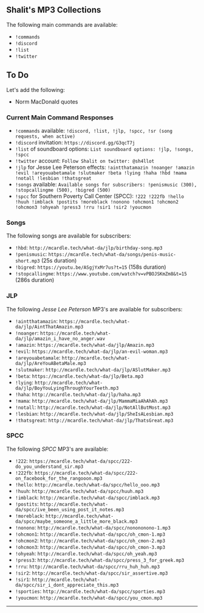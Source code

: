 ## Shalit's MP3 Collections

The following main commands are available:

- `!commands`
- `!discord`
- `!list`
- `!twitter`

## To Do

Let's add the following:

- Norm MacDonald quotes

### Current Main Command Responses

- `!commands` available: `!discord, !list, !jlp, !spcc, !sr (song requests, when active)`
- `!discord` invitation: `https://discord.gg/G3qcT7j`
- `!list` of soundboard options: `List soundboard options: !jlp, !songs, !spcc`
- `!twitter` account: `Follow Shalit on twitter: @sh4llot`
- `!jlp` for Jesse Lee Peterson effects: `!aintthatamazin !noanger !amazin !evil !areyouabetamale !slutmaker !beta !lying !haha !hbd !mama !notall !lesbian !thatsgreat`
- `!songs` available: `Available songs for subscribers: !penismusic (300), !stopcallingme (500), !bigred (500)`
- `!spcc` for Southern Poverty Call Center (SPCC): `!222 !222fb !hello !huuh !imblack !postits !moreblack !nonono !ohcmon1 !ohcmon2 !ohcmon3 !ohyeah !press3 !rru !sir1 !sir2 !youcmon`

### Songs

The following songs are available for subscribers:

- `!hbd`: `http://mcardle.tech/what-da/jlp/birthday-song.mp3`
- `!penismusic`: `https://mcardle.tech/what-da/songs/penis-music-short.mp3` (25s duration)
- `!bigred`: `https://youtu.be/ASgjYxMr7us?t=15` (158s duration)
- `!stopcallingme`: `https://www.youtube.com/watch?v=vPBOJSKmZm8&t=15` (286s duration)

### JLP

The following *Jesse Lee Peterson* MP3's are available for subscribers:

- `!aintthatamazin`: `https://mcardle.tech/what-da/jlp/AintThatAmazin.mp3`
- `!noanger`: `https://mcardle.tech/what-da/jlp/amazin_i_have_no_anger.wav`
- `!amazin`: `https://mcardle.tech/what-da/jlp/Amazin.mp3`
- `!evil`: `https://mcardle.tech/what-da/jlp/an-evil-woman.mp3`
- `!areyouabetamale`: `http://mcardle.tech/what-da/jlp/AreYouABetaMale.mp3`
- `!slutmaker`: `http://mcardle.tech/what-da/jlp/ASlutMaker.mp3`
- `!beta`: `https://mcardle.tech/what-da/jlp/Beta.mp3`
- `!lying`: `http://mcardle.tech/what-da/jlp/BoyYouLyingThroughYourTeeth.mp3`
- `!haha`: `http://mcardle.tech/what-da/jlp/haha.mp3`
- `!mama`: `http://mcardle.tech/what-da/jlp/MammaMiaAhAhAh.mp3`
- `!notall`: `http://mcardle.tech/what-da/jlp/NotAllButMost.mp3`
- `!lesbian`: `http://mcardle.tech/what-da/jlp/SheIsALesbian.mp3`
- `!thatsgreat`: `http://mcardle.tech/what-da/jlp/ThatsGreat.mp3`

### SPCC

The following *SPCC* MP3's are available:

- `!222`: `https://mcardle.tech/what-da/spcc/222-do_you_understand_sir.mp3`
- `!222fb`: `https://mcardle.tech/what-da/spcc/222-on_facebook_for_the_rangooon.mp3`
- `!hello`: `http://mcardle.tech/what-da/spcc/hello_ooo.mp3`
- `!huuh`: `http://mcardle.tech/what-da/spcc/huuh.mp3`
- `!imblack`: `http://mcardle.tech/what-da/spcc/imblack.mp3`
- `!postits`: `http://mcardle.tech/what-da/spcc/ive_been_using_post_it_notes.mp3`
- `!moreblack`: `http://mcardle.tech/what-da/spcc/maybe_someone_a_little_more_black.mp3`
- `!nonono`: `http://mcardle.tech/what-da/spcc/nonononono-1.mp3`
- `!ohcmon1`: `http://mcardle.tech/what-da/spcc/oh_cmon-1.mp3`
- `!ohcmon2`: `http://mcardle.tech/what-da/spcc/oh_cmon-2.mp3`
- `!ohcmon3`: `http://mcardle.tech/what-da/spcc/oh_cmon-3.mp3`
- `!ohyeah`: `http://mcardle.tech/what-da/spcc/oh_yeah.mp3`
- `!press3`: `http://mcardle.tech/what-da/spcc/press_3_for_greek.mp3`
- `!rru`: `http://mcardle.tech/what-da/spcc/rru_huh_huh.mp3`
- `!sir2`: `http://mcardle.tech/what-da/spcc/sir_assertive.mp3`
- `!sir1`: `http://mcardle.tech/what-da/spcc/sir_i_dont_appreciate_this.mp3`
- `!sporties`: `http://mcardle.tech/what-da/spcc/sporties.mp3`
- `!youcmon`: `http://mcardle.tech/what-da/spcc/you_cmon.mp3`

---
